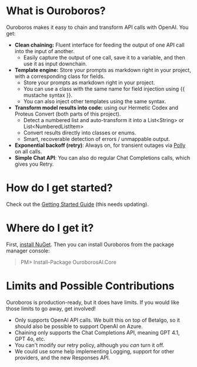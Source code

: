 # What is Ouroboros?
Ouroboros makes it easy to chain and transform API calls with OpenAI. You get:
 - **Clean chaining:** Fluent interface for feeding the output of one API call into the input of another.
	- Easily capture the output of one call, save it to a variable, and then use it as input downchain.
 - **Template engine:** Store your prompts as markdown right in your project, with a corresponding class for fields.
	- Store your prompts as markdown right in your project.
	- You can use a class with the same name for field injection using {{ mustache syntax }}.
	- You can also inject other templates using the same syntax.
 - **Transform model results into code:** using our Hermetic Codex and Proteus Convert (both parts of this project).
	- Detect a numbered list and auto-transform it into a List\<String> or List\<NumberedListItem>
	- Convert results directly into classes or enums.
	- Smart, recoverable detection of errors / unmappable output.
 - **Exponential backoff (retry)**: Always on, for transient outages via <a href="https://github.com/App-vNext/Polly">Polly</a> on all calls.
 - **Simple Chat API**: You can also do regular Chat Completions calls, which gives you Retry.

# How do I get started?
Check out the [Getting Started Guide](https://github.com/kinetiq/Ouroboros/wiki/Getting-Started) (this needs updating). 

# Where do I get it?
First, <a href="http://docs.nuget.org/docs/start-here/installing-nuget">install NuGet</a>. Then you can install Ouroboros from the package manager console:

>PM> Install-Package OuroborosAI.Core

# Limits and Possible Contributions
Ouroboros is production-ready, but it does have limits. If you would like those limits to go away, get involved!
 - Only supports OpenAI API calls. We built this on top of Betalgo, so it should also be possible to support OpenAI on Azure.
 - Chaining only supports the Chat Completions API, meaning GPT 4.1, GPT 4o, etc.
 - You can't modify our retry policy, although you _can_ turn it off.
 - We could use some help implementing Logging, support for other providers, and the new Responses API.
